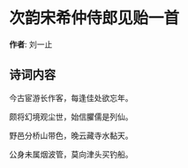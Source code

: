 # 次韵宋希仲侍郎见贻一首

**作者**: 刘一止

## 诗词内容

今古宦游长作客，每逢佳处欲忘年。

颇将幻境观尘世，始信臞儒是列仙。

野邑分桥山带色，晚云藏寺水黏天。

公身未属烟波管，莫向津头买钓船。

